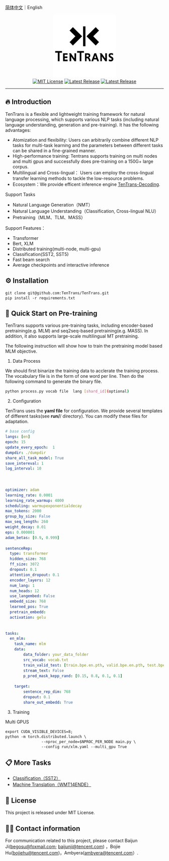 <!-- vscode-markdown-toc -->
<!-- * 1. [项目介绍](#)
* 2. [安装教程](#-1)
* 3. [快速上手预训练模型](#-1)
* 4. [更多任务](#-1)
* 5. [开源协议](#-1)
* 6. [联系方式](#-1) -->

<!-- vscode-markdown-toc-config
	numbering=true
	autoSave=true
	/vscode-markdown-toc-config -->
<!-- /vscode-markdown-toc -->

[简体中文](readme_en.md)｜English

<p align="center">
  <img src="asserts/tentrans.png" width="200">
  </br>
  <a href="https://github.com/TenTrans/TenTrans/blob/master/LICENSE"><img alt="MIT License" src="https://img.shields.io/badge/License-MIT-blue" /></a>
  <a href="https://github.com/TenTrans/TenTrans/releases"><img alt="Latest Release" src="https://img.shields.io/badge/Release-v1.0-yellow" /></a>
  <a href="https://github.com/TenTrans/TenTrans/releases"><img alt="Latest Release" src="https://img.shields.io/badge/Language-Python-orange" /></a>
</p>


-------
## 🔥 Introduction
TenTrans is a flexible and lightweight training framework for natural language processing, which supports various NLP tasks (including natural language understanding, generation and pre-training). It has the following advantages:
- Atomization and flexibility: Users can arbitrarily combine different NLP tasks for multi-task learning and the parameters between different tasks can be shared in a fine-grained manner.
- High-performance training: Tentrans supports training on multi nodes and multi gpus and successfully does pre-training on a 150G+ large corpus. 
- Multilingual and Cross-lingual： Users can employ the cross-lingual transfer learning methods to tackle the low-resource problems.
- Ecosystem：We provide efficent inference  engine [TenTrans-Decoding](https://github.com/TenTrans/TenTrans-Decoding).

Support Tasks
- Natural Language Generation（NMT）
- Natural Language Understanding（Classification, Cross-lingual NLU）
- Pretraining（MLM、TLM、MASS）

Support Features：
- Transformer
- Bert, XLM
- Distributed training(multi-node, multi-gpu)
- Classification(SST2, SST5)
- Fast beam search
- Average checkpoints and interactive inference



## ⚙️ Installation
```
git clone git@github.com:TenTrans/TenTrans.git
pip install -r requirements.txt 
```

## 🚀 Quick Start on Pre-training 
TenTrans supports various pre-training tasks, including encoder-based pretraining(e.g. MLM) and seq2seq-based pretraining(e.g. MASS). In addition, it also supports 
large-scale multilingual MT pretraining.

The following instruction will show how to train the pretraining model based MLM objective.

1. Data Process

We should first binarize the training data to acclerate the training process. The vocabulary file is in the form of one word per line. Then do the following command to generate the binary file.

```bash
python process.py vocab file  lang [shard_id](optional)
```


2. Configuration

TenTrans uses the **yaml file**  for configuration. We provide several templates of different tasks(see **run/**/ directory). You can modify these files for adaptation.

```yaml
# base config
langs: [en]
epoch: 15
update_every_epoch:  1   
dumpdir: ./dumpdir       
share_all_task_model: True 
save_intereval: 1      
log_interval: 10       



optimizer: adam 
learning_rate: 0.0001
learning_rate_warmup: 4000
scheduling: warmupexponentialdecay
max_tokens: 2000
group_by_size: False   
max_seq_length: 260    
weight_decay: 0.01
eps: 0.000001
adam_betas: [0.9, 0.999]

sentenceRep:           
  type: transformer 
  hidden_size: 768
  ff_size: 3072
  dropout: 0.1
  attention_dropout: 0.1
  encoder_layers: 12
  num_lang: 1
  num_heads: 12
  use_langembed: False
  embedd_size: 768
  learned_pos: True
  pretrain_embedd: 
  activation: gelu


tasks:                
  en_mlm:             
    task_name: mlm    
    data:
        data_folder: your_data_folder
        src_vocab: vocab.txt
        train_valid_test: [train.bpe.en.pth, valid.bpe.en.pth, test.bpe.en.pth]
        stream_text: False  
        p_pred_mask_kepp_rand: [0.15, 0.8, 0.1, 0.1]

    target:           
        sentence_rep_dim: 768
        dropout: 0.1
        share_out_embedd: True
```
3. Training

Multi GPUS

```shell
export CUDA_VISIBLE_DEVICES=8;
python -m torch.distributed.launch \
                --nproc_per_node=$NPROC_PER_NODE main.py \
                --config run/xlm.yaml --multi_gpu True
```

##  📋 More Tasks
 - [Classification（SST2）](examples/TASK/SST2.md) 
 - [Machine Translation（WMT14ENDE）](examples/TASK/WMTENDE.md)

## 🔑 License
This project is released under MIT License.

## 🙋‍♂️ Contact information
For communication related to this project, please contact Baijun Ji(begosu@foxmail.com; baijunji@tencent.com) ，Bojie Hu(bojiehu@tencent.com)，Ambyera(ambyera@tencent.com）.




